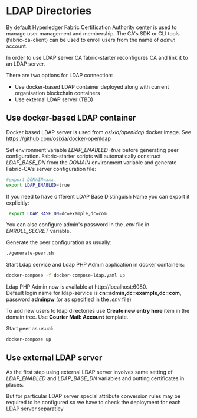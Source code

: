 # LDAP Directories

By default Hyperledger Fabric Certification Authority center is used to manage user management and membership.
The CA's SDK or CLI tools (fabric-ca-client) can be used to enroll users from the name of *admin* account.

In order to use LDAP server CA fabric-starter reconfigures CA and link it to an LDAP server.

There are two options for LDAP connection:
- Use docker-based LDAP container deployed along with current organisation blockchain containers
- Use external LDAP server (TBD)


## Use docker-based LDAP container

Docker based LDAP server is used from *osixia/openldap* docker image. See https://github.com/osixia/docker-openldap

Set environment variable *LDAP_ENABLED=true* before generating peer configuration. Fabric-starter scripts will automatically
construct *LDAP_BASE_DN* from the *DOMAIN* environment variable and generate Fabric-CA's server configuration file:

```bash
#export DOMAIN=xxx
export LDAP_ENABLED=true
```

If you need to have different LDAP Base Distinguish Name you can export it explicitly:
```bash
 export LDAP_BASE_DN=dc=example,dc=com
 ```

You can also configure admin's password in the *.env* file in *ENROLL_SECRET* variable.

Generate the peer configuration as usually:
```bash
./generate-peer.sh
 ```


Start Ldap service and Ldap PHP Admin application in docker containers:
 ```bash
 docker-compose -f docker-compose-ldap.yaml up
  ```

Ldap PHP Admin now is available at http://localhost:6080.  
Default login name for ldap-service is **cn=admin,dc=example,dc=com**, password **adminpw** (or as specified in the *.env* file)

To add new users to ldap directories use **Create new entry here** item in the domain tree. Use **Courier Mail: Account** template.

Start peer as usual:
 ```bash
 docker-compose up
  ```


## Use external LDAP server

As the first step using external LDAP server involves same setting of *LDAP_ENABLED* and *LDAP_BASE_DN* variables and putting certificates in places.

But for particular LDAP server special attribute conversion rules may be required to be configured
so we have to check the deployment for each LDAP server separatley


